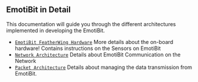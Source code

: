## EmotiBit in Detail
This documentation will guide you through the different architectures implemented in developing the EmotiBit.
- [`EmotiBit FeatherWing Hardware`](./EmotiBit_FeatherWing_Hardware) More details about the on-board hardware! Contains 
instructions on the Sensors on EmotiBit  
- [`Network Architecture`](./Networking_Architecture.md) Details about EmotiBit Communication on the Network
- [`Packet Architecture`](./Packet_Architecture.md) Details about managing the data transmission from EmotiBit.